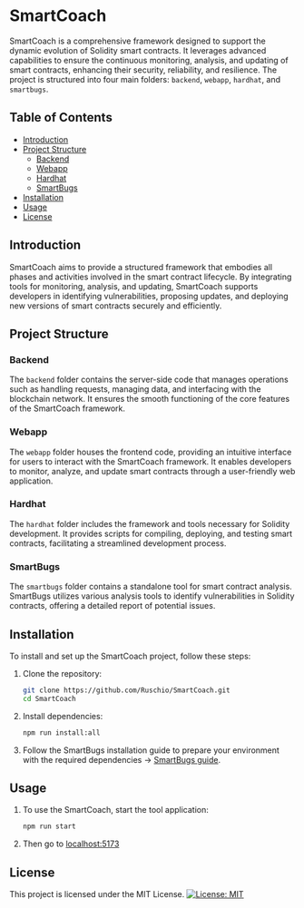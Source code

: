 # SmartCoach

SmartCoach is a comprehensive framework designed to support the dynamic evolution of Solidity smart contracts. It leverages advanced capabilities to ensure the continuous monitoring, analysis, and updating of smart contracts, enhancing their security, reliability, and resilience. The project is structured into four main folders: `backend`, `webapp`, `hardhat`, and `smartbugs`.

## Table of Contents

- [Introduction](#introduction)
- [Project Structure](#project-structure)
  - [Backend](#backend)
  - [Webapp](#webapp)
  - [Hardhat](#hardhat)
  - [SmartBugs](#smartbugs)
- [Installation](#installation)
- [Usage](#usage)
- [License](#license)

## Introduction

SmartCoach aims to provide a structured framework that embodies all phases and activities involved in the smart contract lifecycle. By integrating tools for monitoring, analysis, and updating, SmartCoach supports developers in identifying vulnerabilities, proposing updates, and deploying new versions of smart contracts securely and efficiently.

## Project Structure

### Backend

The `backend` folder contains the server-side code that manages operations such as handling requests, managing data, and interfacing with the blockchain network. It ensures the smooth functioning of the core features of the SmartCoach framework.

### Webapp

The `webapp` folder houses the frontend code, providing an intuitive interface for users to interact with the SmartCoach framework. It enables developers to monitor, analyze, and update smart contracts through a user-friendly web application.

### Hardhat

The `hardhat` folder includes the framework and tools necessary for Solidity development. It provides scripts for compiling, deploying, and testing smart contracts, facilitating a streamlined development process.

### SmartBugs

The `smartbugs` folder contains a standalone tool for smart contract analysis. SmartBugs utilizes various analysis tools to identify vulnerabilities in Solidity contracts, offering a detailed report of potential issues.

## Installation

To install and set up the SmartCoach project, follow these steps:

1. Clone the repository:
   ```bash
   git clone https://github.com/Ruschio/SmartCoach.git
   cd SmartCoach
   ```

2. Install dependencies:
   ```bash
   npm run install:all
   ```

3. Follow the SmartBugs installation guide to prepare your environment with the required dependencies -> [SmartBugs guide](https://github.com/smartbugs/smartbugs?tab=readme-ov-file#installation).

## Usage

1. To use the SmartCoach, start the tool application:
   ```bash
   npm run start
   ```
   
2. Then go to [localhost:5173](localhost:5173)

## License

This project is licensed under the MIT License.
[![License: MIT](https://img.shields.io/badge/License-MIT-yellow.svg)](https://opensource.org/licenses/MIT)
